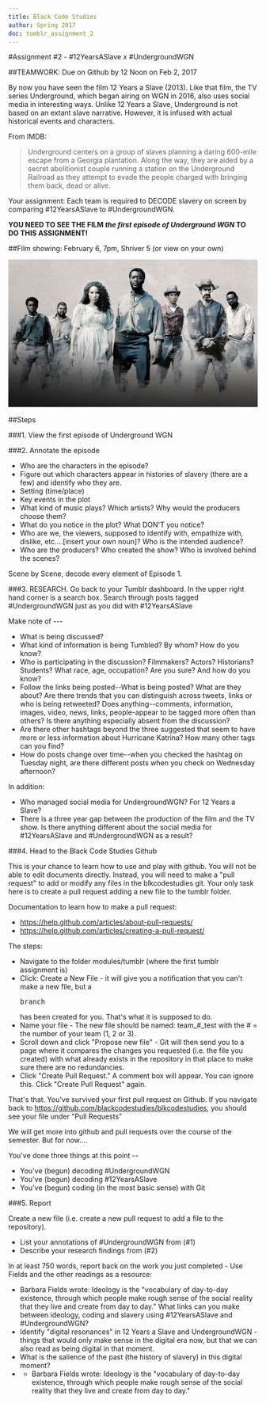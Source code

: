 ```yaml
--- 
title: Black Code Studies
author: Spring 2017
doc: tumblr_assignment_2
--- 
```


#Assignment #2 - #12YearsASlave x #UndergroundWGN

##TEAMWORK: Due on Github by 12 Noon on Feb 2, 2017

By now you have seen the film 12 Years a Slave (2013). Like that film, the TV series Underground, which began airing on WGN in 2016, also uses social media in interesting ways. Unlike 12 Years a Slave, Underground is not based on an extant slave narrative. However, it is infused with actual historical events and characters. 

From IMDB:

>Underground centers on a group of slaves planning a daring 600-mile escape from a Georgia plantation. Along the way, they are aided by a secret abolitionist couple running a station on the Underground Railroad as they attempt to evade the people charged with bringing them back, dead or alive.

Your assignment: Each team is required to DECODE slavery on screen by comparing #12YearsASlave to #UndergroundWGN. 

**YOU NEED TO SEE THE FILM *the first episode of Underground WGN* TO DO THIS ASSIGNMENT!** 

##Film showing: February 6, 7pm, Shriver 5 (or view on your own)

![UndergroundWGN](https://github.com/blackcodestudies/blkcodestudies/blob/master/nontext/underground-wgn-01.jpg)
		
##Steps

###1. View the first episode of Underground WGN

###2. Annotate the episode

* Who are the characters in the episode? 
* Figure out which characters appear in histories of slavery (there are a few) and identify who they are.
* Setting (time/place)
* Key events in the plot
* What kind of music plays? Which artists? Why would the producers choose them?
* What do you notice in the plot? What DON'T you notice?
* Who are we, the viewers, supposed to identify with, empathize with, dislike, etc....[insert your own noun]? Who is the intended audience?
* Who are the producers? Who created the show? Who is involved behind the scenes?

Scene by Scene, decode every element of Episode 1. 

###3. RESEARCH. Go back to your Tumblr dashboard. In the upper right hand corner is a search box. Search through posts tagged #UndergroundWGN just as you did with #12YearsASlave

Make note of ---

* What is being discussed? 
* What kind of information is being Tumbled? By whom? How do you know? 
* Who is participating in the discussion? Filmmakers? Actors? Historians? Students? What race, age, occupation? Are you sure? And how do you know?  
* Follow the links being posted--What is being posted? What are they about? Are there trends that you can distinguish across tweets, links or who is being retweeted? Does anything--comments, information, images, video, news, links, people-appear to be tagged more often than others? Is there anything especially absent from the discussion?
* Are there other hashtags beyond the three suggested that seem to have more or less information about Hurricane Katrina? How many other tags can you find?
* How do posts change over time--when you checked the hashtag on Tuesday night, are there different posts when you check on Wednesday afternoon?

In addition:

* Who managed social media for UndergroundWGN? For 12 Years a Slave? 
* There is a three year gap between the production of the film and the TV show. Is there anything different about the social media for #12YearsASlave and #UndergroundWGN as a result?

###4. Head to the Black Code Studies Github

This is your chance to learn how to use and play with github. You will not be able to edit documents directly. Instead, you will need to make a "pull request" to add or modify any files in the blkcodestudies git. Your only task here is to create a pull request adding a new file to the tumblr folder. 

Documentation to learn how to make a pull request: 
* https://help.github.com/articles/about-pull-requests/
* https://help.github.com/articles/creating-a-pull-request/

The steps:
* Navigate to the folder modules/tumblr (where the first tumblr assignment is)
* Click: Create a New File - it will give you a notification that you can't make a new file, but a <pre>branch</pre> has been created for you. That's what it is supposed to do. 
* Name your file - The new file should be named: team_#_test with the # = the number of your team (1, 2 or 3). 
* Scroll down and click "Propose new file" - Git will then send you to a page where it compares the changes you requested (i.e. the file you created) with what already exists in the repository in that place to make sure there are no redundancies. 
* Click "Create Pull Request." A comment box will appear. You can ignore this. Click "Create Pull Request" again.

That's that. You've survived your first pull request on Github. If you navigate back to https://github.com/blackcodestudies/blkcodestudies, you should see your file under "Pull Requests" 

We will get more into github and pull requests over the course of the semester. But for now....

You've done three things at this point --

* You've (begun) decoding #UndergroundWGN
* You've (begun) decoding #12YearsASlave
* You've (begun) coding (in the most basic sense) with Git

###5. Report

Create a new file (i.e. create a new pull request to add a file to the repository). 

* List your annotations of #UndergroundWGN from (#1)
* Describe your research findings from (#2)

In at least 750 words, report back on the work you just completed - Use Fields and the other readings as a resource:

* Barbara Fields wrote: Ideology is the "vocabulary of day-to-day existence, through which people make rough sense of the social reality that they live and create from day to day." What links can you make between ideology, coding and slavery using #12YearsASlave and #UndergroundWGN? 
* Identify "digital resonances" in 12 Years a Slave and UndergroundWGN - things that would only make sense in the digital era now, but that we can also read as being digital in that moment. 
* What is the salience of the past (the history of slavery) in this digital moment?
* * Barbara Fields wrote: Ideology is the "vocabulary of day-to-day existence, through which people make rough sense of the social reality that they live and create from day to day." 



